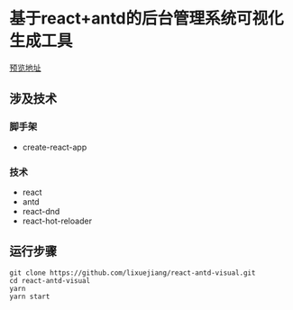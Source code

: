 # 基于react+antd的后台管理系统可视化生成工具
[预览地址](http://www.lixuejiang.me/react-antd-visual/index.html)
## 涉及技术

### 脚手架

- create-react-app

### 技术

- react
- antd
- react-dnd
- react-hot-reloader

## 运行步骤

```
git clone https://github.com/lixuejiang/react-antd-visual.git
cd react-antd-visual
yarn
yarn start
```
